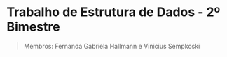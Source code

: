 # Trabalho de Estrutura de Dados - 2º Bimestre

> Membros: Fernanda Gabriela Hallmann e Vinicius Sempkoski
